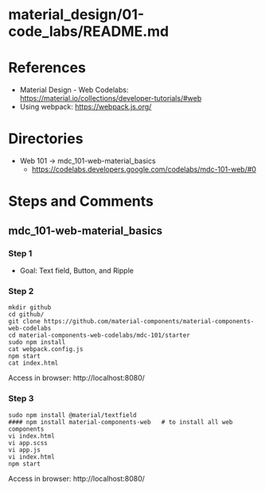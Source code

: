 
# material_design/01-code_labs/README.md

# References

- Material Design - Web Codelabs: https://material.io/collections/developer-tutorials/#web
- Using webpack: https://webpack.js.org/

# Directories

- Web 101 -> mdc_101-web-material_basics
  - https://codelabs.developers.google.com/codelabs/mdc-101-web/#0

# Steps and Comments

## mdc_101-web-material_basics

### Step 1

- Goal: Text field, Button, and Ripple

### Step 2

```
mkdir github
cd github/
git clone https://github.com/material-components/material-components-web-codelabs
cd material-components-web-codelabs/mdc-101/starter
sudo npm install
cat webpack.config.js
npm start
cat index.html
```

Access in browser: http://localhost:8080/

### Step 3

```
sudo npm install @material/textfield
#### npm install material-components-web   # to install all web components
vi index.html
vi app.scss
vi app.js
vi index.html
npm start
```

Access in browser: http://localhost:8080/

